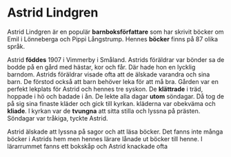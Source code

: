 # Astrid Lindgren
Astrid Lindgren är en populär **barnboksförfattare** som har skrivit böcker om Emil i Lönneberga och Pippi Långstrump. Hennes **böcker** finns på 87 olika språk.

Astrid **föddes** 1907 i Vimmerby i Småland. Astrids föräldrar var bönder sa de bodde på en gård med hästar, kor och får. Där hade hon en lycklig barndom. Astrids föräldrar visade ofta att de älskade varandra och sina barn. De förstod också att barn behöver leka för att må bra. Gården var en perfekt lekplats för Astrid och hennes tre syskon. De **klättrade** i träd, hoppade i hö och badade i ån. De lekte alla dagar **utom** söndagar. Då tog de på sig sina finaste kläder och gick till kyrkan. kläderna var obekväma och **kliade**. l kyrkan var de **tvungna** att sitta stilla och lyssna på prästen. Söndagar var tråkiga, tyckte Astrid.

Astrid älskade att lyssna på sagor och att läsa böcker. Det fanns inte många böcker i Astrids hem men hennes lärare lånade ut böcker till henne. I lärarrummet fanns ett bokskåp och Astrid knackade ofta 

<!--stackedit_data:
eyJoaXN0b3J5IjpbLTIxNTgxMzA4LDEyNjk5Mzk3Myw4OTM1Mz
AzMF19
-->